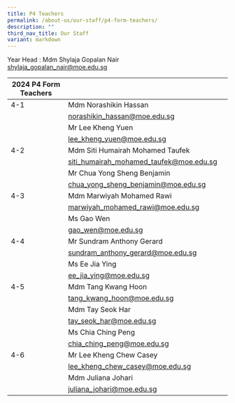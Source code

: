 ```yaml
---
title: P4 Teachers
permalink: /about-us/our-staff/p4-form-teachers/
description: ""
third_nav_title: Our Staff
variant: markdown
---
```

Year Head : Mdm Shylaja Gopalan Nair
<br>
shylaja_gopalan_nair@moe.edu.sg
<br>



| 2024 P4 Form Teachers |  | |
| -------- | -------- | -------- |
| 4-1  | Mdm Norashikin Hassan  |    |
|     | norashikin_hassan@moe.edu.sg    |     |
|     | Mr Lee Kheng Yuen    |  |
|     |  lee_kheng_yuen@moe.edu.sg  |    |
| 4-2    | Mdm Siti Humairah Mohamed Taufek  |      |
|     | siti_humairah_mohamed_taufek@moe.edu.sg  |     |
|     | Mr Chua Yong Sheng Benjamin   |      |
|     | chua_yong_sheng_benjamin@moe.edu.sg    |    |
| 4-3   | Mdm Marwiyah Mohamed Rawi   |    |
|     | marwiyah_mohamed_rawi@moe.edu.sg     |    |
|      | Ms Gao Wen     |   |
|      | gao_wen@moe.edu.sg   |    |
| 4-4   | Mr Sundram Anthony Gerard     |      |
|      |  sundram_anthony_gerard@moe.edu.sg   |   |
|     | Ms Ee Jia Ying   |      |
|      |  ee_jia_ying@moe.edu.sg  |     |
| 4-5    | Mdm Tang Kwang Hoon      |      |
|     | tang_kwang_hoon@moe.edu.sg    |      |
|     | Mdm Tay Seok Har         |   |
|    |  tay_seok_har@moe.edu.sg  |     |
|     | Ms Chia Ching Peng         |   |
|    |  chia_ching_peng@moe.edu.sg   |     |
| 4-6    | Mr Lee Kheng Chew Casey      |      |
|     | lee_kheng_chew_casey@moe.edu.sg    |      |
|     | Mdm Juliana Johari         |   |
|    |  juliana_johari@moe.edu.sg  |     |